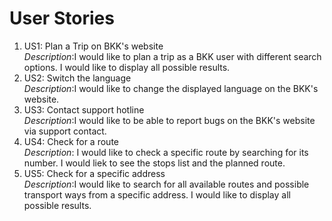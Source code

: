 # User Stories

1. US1: Plan a Trip on BKK's website<br>
_Description_:I would like to plan a trip as a BKK user with different search options. 
I would like to display all possible results.
2. US2: Switch the language<br>
_Description_:I would like to change the displayed language on the BKK's website. 
3. US3: Contact support hotline<br>
_Description_:I would like to be able to report bugs on the BKK's website via support contact.
4. US4: Check for a route<br>
_Description_: I would like to check a specific route by searching for its number. I would liek to see the stops list and the planned route.
5. US5: Check for a specific address<br>
_Description_:I would like to search for all available routes and possible transport ways from a specific address. I would like to display all possible results.